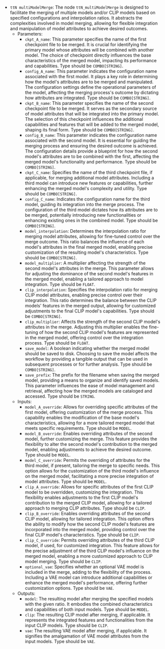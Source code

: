 - `ttN multiModelMerge`: The node `ttN_multiModelMerge` is designed to facilitate the merging of multiple models and/or CLIP models based on specified configurations and interpolation ratios. It abstracts the complexities involved in model merging, allowing for flexible integration and manipulation of model attributes to achieve desired outcomes.
    - Parameters:
        - `ckpt_A_name`: This parameter specifies the name of the first checkpoint file to be merged. It is crucial for identifying the primary model whose attributes will be combined with another model. The choice of checkpoint directly influences the base characteristics of the merged model, impacting its performance and capabilities. Type should be `COMBO[STRING]`.
        - `config_A_name`: This parameter indicates the configuration name associated with the first model. It plays a key role in determining how the model's attributes are to be merged and manipulated. The configuration settings define the operational parameters of the model, affecting the merging process's outcome by dictating how attributes are integrated. Type should be `COMBO[STRING]`.
        - `ckpt_B_name`: This parameter specifies the name of the second checkpoint file to be merged. It serves as the secondary source of model attributes that will be integrated into the primary model. The selection of this checkpoint influences the additional capabilities and features that will be added to the merged model, shaping its final form. Type should be `COMBO[STRING]`.
        - `config_B_name`: This parameter indicates the configuration name associated with the second model. It is essential for guiding the merging process and ensuring the desired outcome is achieved. The configuration details provide a blueprint for how the second model's attributes are to be combined with the first, affecting the merged model's functionality and performance. Type should be `COMBO[STRING]`.
        - `ckpt_C_name`: Specifies the name of the third checkpoint file, if applicable, for merging additional model attributes. Including a third model can introduce new features or capabilities, further enhancing the merged model's complexity and utility. Type should be `COMBO[STRING]`.
        - `config_C_name`: Indicates the configuration name for the third model, guiding its integration into the merge process. The configuration of the third model dictates how its attributes are to be merged, potentially introducing new functionalities or enhancing existing ones in the combined model. Type should be `COMBO[STRING]`.
        - `model_interpolation`: Determines the interpolation ratio for merging model attributes, allowing for fine-tuned control over the merge outcome. This ratio balances the influence of each model's attributes in the final merged model, enabling precise customization of the resulting model's characteristics. Type should be `COMBO[STRING]`.
        - `model_multiplier`: A multiplier affecting the strength of the second model's attributes in the merge. This parameter allows for adjusting the dominance of the second model's features in the merged model, enabling a tailored approach to model integration. Type should be `FLOAT`.
        - `clip_interpolation`: Specifies the interpolation ratio for merging CLIP model attributes, enabling precise control over their integration. This ratio determines the balance between the CLIP models' features in the merged output, allowing for customized adjustments to the final CLIP model's capabilities. Type should be `COMBO[STRING]`.
        - `clip_multiplier`: Affects the strength of the second CLIP model's attributes in the merge. Adjusting this multiplier enables the fine-tuning of how the second CLIP model's features are represented in the merged model, offering control over the integration process. Type should be `FLOAT`.
        - `save_model`: A boolean indicating whether the merged model should be saved to disk. Choosing to save the model affects the workflow by providing a tangible output that can be used in subsequent processes or for further analysis. Type should be `COMBO[STRING]`.
        - `save_prefix`: The prefix for the filename when saving the merged model, providing a means to organize and identify saved models. This parameter influences the ease of model management and retrieval, affecting how the merged models are cataloged and accessed. Type should be `STRING`.
    - Inputs:
        - `model_A_override`: Allows for overriding specific attributes of the first model, offering customization of the merge process. This capability enables the modification of the base model's characteristics, allowing for a more tailored merged model that meets specific requirements. Type should be `MODEL`.
        - `model_B_override`: Enables overriding attributes of the second model, further customizing the merge. This feature provides the flexibility to alter the second model's contribution to the merged model, enabling adjustments to achieve the desired outcome. Type should be `MODEL`.
        - `model_C_override`: Permits the overriding of attributes for the third model, if present, tailoring the merge to specific needs. This option allows for the customization of the third model's influence on the merged model, facilitating a more precise integration of model attributes. Type should be `MODEL`.
        - `clip_A_override`: Allows for specific attributes of the first CLIP model to be overridden, customizing the integration. This flexibility enables adjustments to the first CLIP model's contribution to the merged CLIP model, allowing for a tailored approach to merging CLIP attributes. Type should be `CLIP`.
        - `clip_B_override`: Enables overriding attributes of the second CLIP model, allowing for tailored integration. This option offers the ability to modify how the second CLIP model's features are incorporated into the merged model, providing control over the final CLIP model's characteristics. Type should be `CLIP`.
        - `clip_C_override`: Permits overriding attributes of the third CLIP model, if used, for customized integration. This feature allows for the precise adjustment of the third CLIP model's influence on the merged model, enabling a more customized approach to CLIP model merging. Type should be `CLIP`.
        - `optional_vae`: Specifies whether an optional VAE model is included in the merge, adding to the flexibility of the process. Including a VAE model can introduce additional capabilities or enhance the merged model's performance, offering further customization options. Type should be `VAE`.
    - Outputs:
        - `model`: The resulting model after merging the specified models with the given ratio. It embodies the combined characteristics and capabilities of both input models. Type should be `MODEL`.
        - `clip`: The resulting CLIP model after merging, if applicable. It represents the integrated features and functionalities from the input CLIP models. Type should be `CLIP`.
        - `vae`: The resulting VAE model after merging, if applicable. It signifies the amalgamation of VAE model attributes from the input models. Type should be `VAE`.
